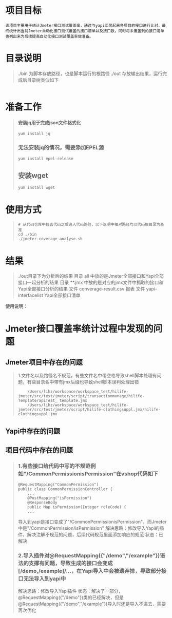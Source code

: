 # 项目目标
    该项目主要用于统计Jmeter接口测试覆盖率，通过与yapi汇聚起来各项目的接口进行比对，最终统计出当前Jmeter自动化接口测试覆盖的接口清单以及接口数，同时将未覆盖到的接口清单也列出来为后续提高自动化接口测试覆盖率做准备。
# 目录说明
> ./bin
> 为脚本存放路径，也是脚本运行的根路径
> ./out
> 存放输出结果，运行完成后目录树类似如下
```

```
# 准备工作
> #### 安装jq用于完成json文件格式化
> ```
> yum install jq
> ```
> ### 无法安装jq的情况，需要添加EPEL源
> ```
> yum install epel-release 
> ```
> ## 安装wget
> ```
> yum install wget
> ```
# 使用方式
> ```
> # 从代码仓库中拉去代码之后进入代码路径，以下说明中相对路径均以代码根目录为基准
> cd ./bin
> ./jmeter-coverage-analyse.sh
> ```
# 结果
> ./out目录下为分析后的结果
> 目录    all     中放的是Jmeter全部接口和Yapi全部接口一起分析的结果
> 目录    **.jmx  中放的是对应的jmx文件中抓取的接口和Yapi全部接口分析的结果
> 文件    converage-result.csv    报表
> 文件    yapi-interfacelist      Yapi全部接口清单

使用说明：



# Jmeter接口覆盖率统计过程中发现的问题
## Jmeter项目中存在的问题
> 1.文件名以及路径名不规范，有些文件名中带空格导致shell脚本处理有问题，有些目录名中带有jmx后缀也导致shell脚本误判处理出错
> ```
>     /Users/lihz/workspace/workspace_test/hilife-jmeter/src/test/jmeter/script/transactionmanage/hilife-Template/apiTest_ template.jmx
>     /Users/lihz/workspace/workspace_test/hilife-jmeter/src/test/jmeter/script/hilife-clothingsuppl.jmx/hilife-clothingsuppl.jmx
> ```
## Yapi中存在的问题
> 
## 项目代码中存在的问题
> ### 1.有些接口给代码中写的不规范例如"/CommonPermissionisPermission"在vshop代码如下
> ```
> @RequestMapping("CommonPermission") 
> public class CommonPermissionController {
>     ...
>     @PostMapping("isPermission")
>     @ResponseBody
>     public Map isPermission(Integer roleCode) {  
>     ...
> ```
> 导入到yapi是接口变成了"/CommonPermissionisPermission"，而Jmeter中是"/CommonPermission/isPermission"
> 解决思路：修改导入Yapi的插件，解决注解不规范的问题，后续代码规范里面添加响应的规范
> 状态：已解决
> ### 2.导入插件对@RequestMapping({"/demo","/example"})语法的支撑有问题，导致生成的接口会变成[/demo,/example]/...，在Yapi导入中会被遗弃掉，导致部分接口无法导入到yapi中
> 解决思路：修改导入Yapi插件
> 状态：解决了一部分，@RequestMapping({"/demo"})类的已经解决，但是@RequestMapping({"/demo","/example"})导入时还是导入不进去，需要再次优化